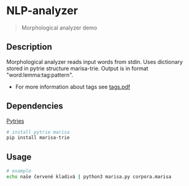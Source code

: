 # NLP-analyzer

> Morphological analyzer demo

## Description
Morphological analyzer reads input words from stdin.
Uses dictionary stored in pytrie structure marisa-trie.
Output is in format "word:lemma:tag:pattern".

* For more information about tags see [tags.pdf](https://github.com/AndrejKlocok/NLP-analyzer/blob/master/tags.pdf)

## Dependencies
[Pytries](https://github.com/pytries/marisa-trie)

``` bash
# install pytrie marisa
pip install marisa-trie

```
## Usage
``` bash
# example
echo naše červené kladivá | python3 marisa.py corpora.marisa
```

